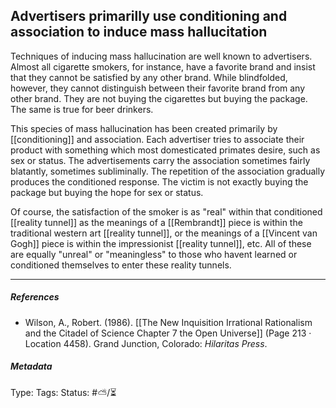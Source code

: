 ## Advertisers primarilly use conditioning and association to induce mass hallucitation  # 

Techniques of inducing mass hallucination are well known to advertisers. Almost all cigarette smokers, for instance, have a favorite brand and insist that they cannot be satisfied by any other brand. While blindfolded, however, they cannot distinguish between their favorite brand from any other brand. They are not buying the cigarettes but buying the package. The same is true for beer drinkers. 

This species of mass hallucination has been created primarily by [[conditioning]] and association. Each advertiser tries to associate their product with something which most domesticated primates desire, such as sex or status. The advertisements carry the association sometimes fairly blatantly, sometimes subliminally. The repetition of the association gradually produces the conditioned response. The victim is not exactly buying the package but buying the hope for sex or status. 

Of course, the satisfaction of the smoker is as "real" within that conditioned [[reality tunnel]] as the meanings of a [[Rembrandt]] piece is within the traditional western art [[reality tunnel]], or the meanings of a [[Vincent van Gogh]] piece is within the impressionist [[reality tunnel]], etc. All of these are equally "unreal" or "meaningless" to those who havent learned or conditioned themselves to enter these reality tunnels. 

___

##### References

- Wilson, A., Robert. (1986). [[The New Inquisition Irrational Rationalism and the Citadel of Science Chapter 7 the Open Universe]] (Page 213 · Location 4458). Grand Junction, Colorado: _Hilaritas Press_.

##### Metadata

Type: 
Tags:
Status: #⛅️/⏳ 